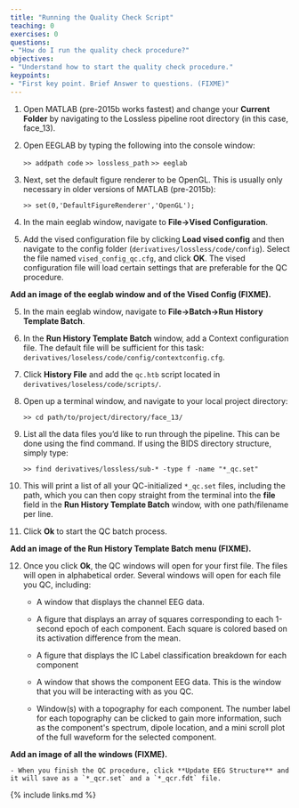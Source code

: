 ```yaml
---
title: "Running the Quality Check Script"
teaching: 0
exercises: 0
questions:
- "How do I run the quality check procedure?"
objectives:
- "Understand how to start the quality check procedure."
keypoints:
- "First key point. Brief Answer to questions. (FIXME)"
---
```


1. Open MATLAB (pre-2015b works fastest) and change your **Current Folder** by navigating to the Lossless pipeline root directory (in this case, face_13).

2. Open EEGLAB by typing the following into the console window:

    `>> addpath code`
    `>> lossless_path`
    `>> eeglab`

2. Next, set the default figure renderer to be OpenGL. This is usually only necessary in older versions of MATLAB (pre-2015b):

    `>> set(0,'DefaultFigureRenderer','OpenGL');`

3. In the main eeglab window, navigate to **File->Vised Configuration**. 

4. Add the vised configuration file by clicking **Load vised config** and then navigate to the config folder (`derivatives/lossless/code/config`). Select the file named `vised_config_qc.cfg`, and click **OK**. The vised configuration file will load certain settings that are preferable for the QC procedure.

**Add an image of the eeglab window and of the Vised Config (FIXME).** 

5. In the main eeglab window, navigate to **File->Batch->Run History Template Batch**.

6. In the **Run History Template Batch** window, add a Context configuration file. The default file will be sufficient for this task: `derivatives/loseless/code/config/contextconfig.cfg`. 

7. Click **History File** and add the `qc.htb` script located in `derivatives/loseless/code/scripts/`.

8. Open up a terminal window, and navigate to your local project directory:

    `>> cd path/to/project/directory/face_13/`

9. List all the data files you’d like to run through the pipeline. This can be done using the find command. If using the BIDS directory structure, simply type:

    `>> find derivatives/lossless/sub-* -type f -name "*_qc.set"`

10. This will print a list of all your QC-initialized `*_qc.set` files, including the path, which you can then copy straight from the terminal into the **file** field in the **Run History Template Batch** window, with one path/filename per line.

11. Click **Ok** to start the QC batch process.

**Add an image of the Run History Template Batch menu (FIXME).**

12. Once you click **Ok**, the QC windows will open for your first file. The files will open in alphabetical order. Several windows will open for each file you QC, including: 

    - A window that displays the channel EEG data.

    - A figure that displays an array of squares corresponding to each 1-second epoch of each component. Each square is colored based on its activation difference from the mean.

    - A figure that displays the IC Label classification breakdown for each component

    - A window that shows the component EEG data. This is the window that you will be interacting with as you QC.

    - Window(s) with a topography for each component. The number label for each topography can be clicked to gain more information, such as the component's spectrum, dipole location, and a mini scroll plot of the full waveform for the selected component.

**Add an image of all the windows (FIXME).** 

    - When you finish the QC procedure, click **Update EEG Structure** and it will save as a `*_qcr.set` and a `*_qcr.fdt` file.

{% include links.md %}

